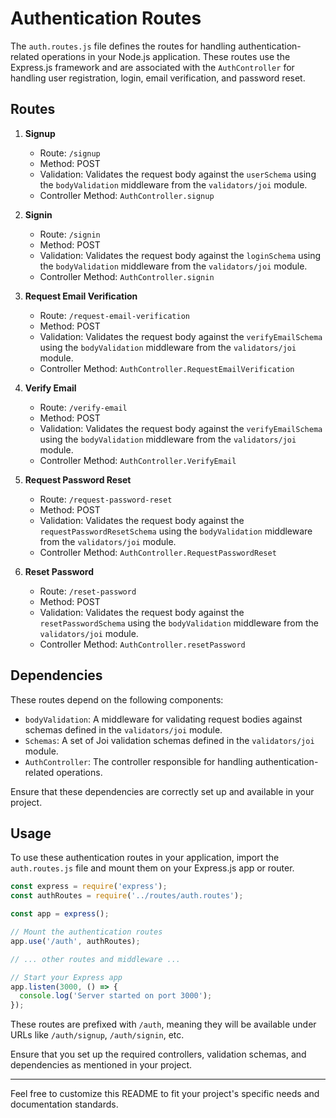 # Authentication Routes

The `auth.routes.js` file defines the routes for handling authentication-related operations in your Node.js application. These routes use the Express.js framework and are associated with the `AuthController` for handling user registration, login, email verification, and password reset.

## Routes

1. **Signup**

   - Route: `/signup`
   - Method: POST
   - Validation: Validates the request body against the `userSchema` using the `bodyValidation` middleware from the `validators/joi` module.
   - Controller Method: `AuthController.signup`

2. **Signin**

   - Route: `/signin`
   - Method: POST
   - Validation: Validates the request body against the `loginSchema` using the `bodyValidation` middleware from the `validators/joi` module.
   - Controller Method: `AuthController.signin`

3. **Request Email Verification**

   - Route: `/request-email-verification`
   - Method: POST
   - Validation: Validates the request body against the `verifyEmailSchema` using the `bodyValidation` middleware from the `validators/joi` module.
   - Controller Method: `AuthController.RequestEmailVerification`

4. **Verify Email**

   - Route: `/verify-email`
   - Method: POST
   - Validation: Validates the request body against the `verifyEmailSchema` using the `bodyValidation` middleware from the `validators/joi` module.
   - Controller Method: `AuthController.VerifyEmail`

5. **Request Password Reset**

   - Route: `/request-password-reset`
   - Method: POST
   - Validation: Validates the request body against the `requestPasswordResetSchema` using the `bodyValidation` middleware from the `validators/joi` module.
   - Controller Method: `AuthController.RequestPasswordReset`

6. **Reset Password**

   - Route: `/reset-password`
   - Method: POST
   - Validation: Validates the request body against the `resetPasswordSchema` using the `bodyValidation` middleware from the `validators/joi` module.
   - Controller Method: `AuthController.resetPassword`

## Dependencies

These routes depend on the following components:

- `bodyValidation`: A middleware for validating request bodies against schemas defined in the `validators/joi` module.
- `Schemas`: A set of Joi validation schemas defined in the `validators/joi` module.
- `AuthController`: The controller responsible for handling authentication-related operations.

Ensure that these dependencies are correctly set up and available in your project.

## Usage

To use these authentication routes in your application, import the `auth.routes.js` file and mount them on your Express.js app or router.

```javascript
const express = require('express');
const authRoutes = require('../routes/auth.routes');

const app = express();

// Mount the authentication routes
app.use('/auth', authRoutes);

// ... other routes and middleware ...

// Start your Express app
app.listen(3000, () => {
  console.log('Server started on port 3000');
});
```

These routes are prefixed with `/auth`, meaning they will be available under URLs like `/auth/signup`, `/auth/signin`, etc.

Ensure that you set up the required controllers, validation schemas, and dependencies as mentioned in your project.

---

Feel free to customize this README to fit your project's specific needs and documentation standards.
